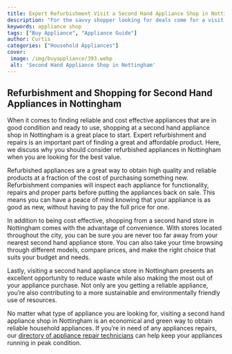 ```yaml
---
title: Expert Refurbishment Visit a Second Hand Appliance Shop in Nottingham
description: "For the savvy shopper looking for deals come for a visit to a second hand appliance shop in Nottingham Our expert guide provides insider knowledge of the refurbishment process and the best bargains around Get the best deals on appliances and find out how to save money without sacrificing quality"
keywords: appliance shop
tags: ["Buy Appliance", "Appliance Guide"]
author: Curtis
categories: ["Household Appliances"]
cover: 
 image: /img/buyappliance/393.webp
 alt: 'Second Hand Appliance Shop in Nottingham'
---
```

## Refurbishment and Shopping for Second Hand Appliances in Nottingham

When it comes to finding reliable and cost effective appliances that are in good condition and ready to use, shopping at a second hand appliance shop in Nottingham is a great place to start. Expert refurbishment and repairs is an important part of finding a great and affordable product. Here, we discuss why you should consider refurbished appliances in Nottingham when you are looking for the best value.

Refurbished appliances are a great way to obtain high quality and reliable products at a fraction of the cost of purchasing something new. Refurbishment companies will inspect each appliance for functionality, repairs and proper parts before putting the appliances back on sale. This means you can have a peace of mind knowing that your appliance is as good as new, without having to pay the full price for one.

In addition to being cost effective, shopping from a second hand store in Nottingham comes with the advantage of convenience. With stores located throughout the city, you can be sure you are never too far away from your nearest second hand appliance store. You can also take your time browsing through different models, compare prices, and make the right choice that suits your budget and needs.

Lastly, visiting a second hand appliance store in Nottingham presents an excellent opportunity to reduce waste while also making the most out of your appliance purchase. Not only are you getting a reliable appliance, you’re also contributing to a more sustainable and environmentally friendly use of resources.

No matter what type of appliance you are looking for, visiting a second hand appliance shop in Nottingham is an economical and green way to obtain reliable household appliances. If you’re in need of any appliances repairs, our [directory of appliance repair technicians](./pages/appliance-repair-technicians) can help keep your appliances running in peak condition.
